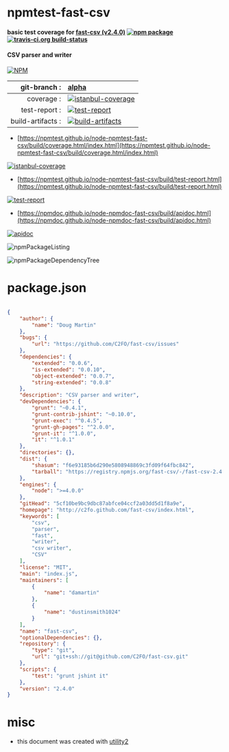 # npmtest-fast-csv

#### basic test coverage for  [fast-csv (v2.4.0)](http://c2fo.github.com/fast-csv/index.html)  [![npm package](https://img.shields.io/npm/v/npmtest-fast-csv.svg?style=flat-square)](https://www.npmjs.org/package/npmtest-fast-csv) [![travis-ci.org build-status](https://api.travis-ci.org/npmtest/node-npmtest-fast-csv.svg)](https://travis-ci.org/npmtest/node-npmtest-fast-csv)

#### CSV parser and writer

[![NPM](https://nodei.co/npm/fast-csv.png?downloads=true&downloadRank=true&stars=true)](https://www.npmjs.com/package/fast-csv)

| git-branch : | [alpha](https://github.com/npmtest/node-npmtest-fast-csv/tree/alpha)|
|--:|:--|
| coverage : | [![istanbul-coverage](https://npmtest.github.io/node-npmtest-fast-csv/build/coverage.badge.svg)](https://npmtest.github.io/node-npmtest-fast-csv/build/coverage.html/index.html)|
| test-report : | [![test-report](https://npmtest.github.io/node-npmtest-fast-csv/build/test-report.badge.svg)](https://npmtest.github.io/node-npmtest-fast-csv/build/test-report.html)|
| build-artifacts : | [![build-artifacts](https://npmtest.github.io/node-npmtest-fast-csv/glyphicons_144_folder_open.png)](https://github.com/npmtest/node-npmtest-fast-csv/tree/gh-pages/build)|

- [https://npmtest.github.io/node-npmtest-fast-csv/build/coverage.html/index.html](https://npmtest.github.io/node-npmtest-fast-csv/build/coverage.html/index.html)

[![istanbul-coverage](https://npmtest.github.io/node-npmtest-fast-csv/build/screenCapture.buildCi.browser.%252Ftmp%252Fbuild%252Fcoverage.lib.html.png)](https://npmtest.github.io/node-npmtest-fast-csv/build/coverage.html/index.html)

- [https://npmtest.github.io/node-npmtest-fast-csv/build/test-report.html](https://npmtest.github.io/node-npmtest-fast-csv/build/test-report.html)

[![test-report](https://npmtest.github.io/node-npmtest-fast-csv/build/screenCapture.buildCi.browser.%252Ftmp%252Fbuild%252Ftest-report.html.png)](https://npmtest.github.io/node-npmtest-fast-csv/build/test-report.html)

- [https://npmdoc.github.io/node-npmdoc-fast-csv/build/apidoc.html](https://npmdoc.github.io/node-npmdoc-fast-csv/build/apidoc.html)

[![apidoc](https://npmdoc.github.io/node-npmdoc-fast-csv/build/screenCapture.buildCi.browser.%252Ftmp%252Fbuild%252Fapidoc.html.png)](https://npmdoc.github.io/node-npmdoc-fast-csv/build/apidoc.html)

![npmPackageListing](https://npmtest.github.io/node-npmtest-fast-csv/build/screenCapture.npmPackageListing.svg)

![npmPackageDependencyTree](https://npmtest.github.io/node-npmtest-fast-csv/build/screenCapture.npmPackageDependencyTree.svg)



# package.json

```json

{
    "author": {
        "name": "Doug Martin"
    },
    "bugs": {
        "url": "https://github.com/C2FO/fast-csv/issues"
    },
    "dependencies": {
        "extended": "0.0.6",
        "is-extended": "0.0.10",
        "object-extended": "0.0.7",
        "string-extended": "0.0.8"
    },
    "description": "CSV parser and writer",
    "devDependencies": {
        "grunt": "~0.4.1",
        "grunt-contrib-jshint": "~0.10.0",
        "grunt-exec": "^0.4.5",
        "grunt-gh-pages": "^2.0.0",
        "grunt-it": "^1.0.0",
        "it": "^1.0.1"
    },
    "directories": {},
    "dist": {
        "shasum": "f6e93185b6d290e5808948869c3fd09f64fbc842",
        "tarball": "https://registry.npmjs.org/fast-csv/-/fast-csv-2.4.0.tgz"
    },
    "engines": {
        "node": ">=4.0.0"
    },
    "gitHead": "5cf10be9bc9dbc87abfce04ccf2a03dd5d1f8a9e",
    "homepage": "http://c2fo.github.com/fast-csv/index.html",
    "keywords": [
        "csv",
        "parser",
        "fast",
        "writer",
        "csv writer",
        "CSV"
    ],
    "license": "MIT",
    "main": "index.js",
    "maintainers": [
        {
            "name": "damartin"
        },
        {
            "name": "dustinsmith1024"
        }
    ],
    "name": "fast-csv",
    "optionalDependencies": {},
    "repository": {
        "type": "git",
        "url": "git+ssh://git@github.com/C2FO/fast-csv.git"
    },
    "scripts": {
        "test": "grunt jshint it"
    },
    "version": "2.4.0"
}
```



# misc
- this document was created with [utility2](https://github.com/kaizhu256/node-utility2)
